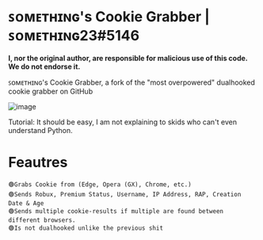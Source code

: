 # ꜱᴏᴍᴇᴛʜɪɴɢ's Cookie Grabber | ꜱᴏᴍᴇᴛʜɪɴɢ23#5146

**I, nor the original author, are responsible for malicious use of this code. We do not endorse it.**

ꜱᴏᴍᴇᴛʜɪɴɢ's Cookie Grabber, a fork of the "most overpowered" dualhooked cookie grabber on GitHub

![image](https://cdn.discordapp.com/attachments/1085028756994924565/1088691092339306576/image.png)

Tutorial: It should be easy, I am not explaining to skids who can't even understand Python.

# Feautres
	🟢Grabs Cookie from (Edge, Opera (GX), Chrome, etc.)
	🟢Sends Robux, Premium Status, Username, IP Address, RAP, Creation Date & Age
	🟢Sends multiple cookie-results if multiple are found between different browsers.
	🟢Is not dualhooked unlike the previous shit
